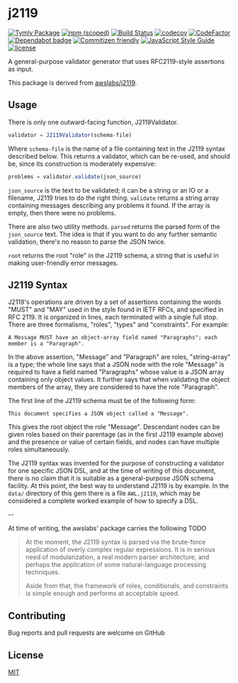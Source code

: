 # j2119
[![Tymly Package](https://img.shields.io/badge/tymly-package-blue.svg)](https://tymly.io/) [![npm (scoped)](https://img.shields.io/npm/v/@wmfs/j2119.svg)](https://www.npmjs.com/package/@wmfs/j2119) [![Build Status](https://travis-ci.org/wmfs/j2119.svg?branch=master)](https://travis-ci.org/wmfs/j2119) [![codecov](https://codecov.io/gh/wmfs/j2119/branch/master/graph/badge.svg)](https://codecov.io/gh/wmfs/j2119) [![CodeFactor](https://www.codefactor.io/repository/github/wmfs/j2119/badge)](https://www.codefactor.io/repository/github/wmfs/j2119) [![Dependabot badge](https://img.shields.io/badge/Dependabot-active-brightgreen.svg)](https://dependabot.com/) [![Commitizen friendly](https://img.shields.io/badge/commitizen-friendly-brightgreen.svg)](http://commitizen.github.io/cz-cli/)
[![JavaScript Style Guide](https://img.shields.io/badge/code_style-standard-brightgreen.svg)](https://standardjs.com) [![license](https://img.shields.io/github/license/mashape/apistatus.svg)](https://github.com/wmfs/tymly/blob/master/packages/j2112/LICENSE)

A general-purpose validator generator that uses RFC2119-style assertions as input.

This package is derived from [awslabs/j2119](https://github.com/awslabs/j2119).

## Usage

There is only one outward-facing function, J2119Validator.

```javascript
validator = J2119Validator(schema-file)
```

Where ```schema-file``` is the name of a file containing text in the J2119 
syntax described below. This returns a validator, which can be re-used,
and should be, since its construction is moderately expensive:

```javascript
problems = validator.validate(json_source)
```

```json_source``` is the text to be validated; it can be a string or an IO or
a filename, J2119 tries to do the right thing. ```validate``` returns a string
array containing messages describing any problems it found. If the array is
empty, then there were no problems.

There are also two utility methods. ```parsed``` returns the parsed form of
the ```json_source``` text.  The idea is that if you want to do any further
semantic validation, there's no reason to parse the JSON twice.

```root``` returns the root "role" in the J2119 schema, a string that is
useful in making user-friendly error messages.

## J2119 Syntax

J2119's operations are driven by a set of assertions containing the words
"MUST" and "MAY" used in the style found in IETF RFCs, and specified in
RFC 2119.  It is organized in lines, each terminated with a single full stop.
There are three formalisms, "roles", "types" and "constraints". For example:

```
A Message MUST have an object-array field named "Paragraphs"; each member is a "Paragraph".
```

In the above assertion, "Message" and "Paragraph" are roles, "string-array" is a
type; the whole line says that a JSON node with the role "Message" is required
to have a field named "Paragraphs" whose value is a JSON array containing only
object values.   It further says that when validating the object members of
the array, they are considered to have the role "Paragraph".

The first line of the J2119 schema must be of the following form:

```
This document specifies a JSON object called a "Message".
```

This gives the root object the role "Message". Descendant nodes can be given
roles based on their parentage (as in the first J2119 example above) and the
presence or value of certain fields, and nodes can have multiple roles
simultaneously.

The J2119 syntax was invented for the purpose of constructing a validator for
one specific JSON DSL, and at the time of writing of this document, there is
no claim that it is suitable as a general-purpose JSON schema facility.  At
this point, the best way to understand J2119 is by example.  In the
```data/``` directory of this gem there is a file ```AWL.j2119```, which
may be considered a complete worked example of how to specify a DSL.

-- 

At time of writing, the awslabs' package carries the following TODO

> At the moment, the J2119 syntax is parsed via the brute-force application of
overly complex regular expressions.  It is in serious need of modularization,
a real modern parser architecture, and perhaps the application of some
natural-language processing techniques.
>
> Aside from that, the framework of roles,
conditionals, and constraints is simple enough and performs at acceptable
speed.

## Contributing

Bug reports and pull requests are welcome on GitHub 

## <a name="license"></a>License
[MIT](https://github.com/wmfs/j2112/blob/master/LICENSE)

